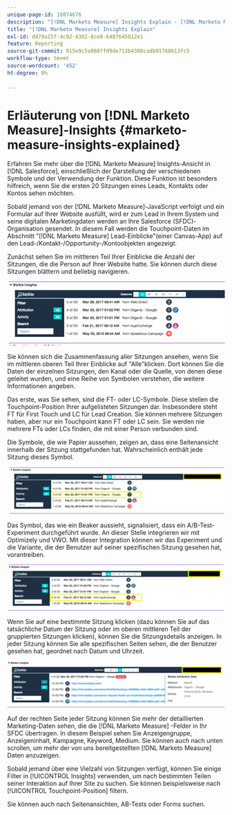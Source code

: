 ```yaml
---
unique-page-id: 18874676
description: "[!DNL Marketo Measure] Insights Explain - [!DNL Marketo Measure]"
title: "[!DNL Marketo Measure] Insights Explain"
exl-id: d479a15f-4c92-4302-8ce8-6487645012e1
feature: Reporting
source-git-commit: 915e9c5a968ffd9de713b4308cadb91768613fc5
workflow-type: tm+mt
source-wordcount: '452'
ht-degree: 0%

---
```


# Erläuterung von [!DNL Marketo Measure]-Insights {#marketo-measure-insights-explained}

Erfahren Sie mehr über die [!DNL Marketo Measure] Insights-Ansicht in [!DNL Salesforce], einschließlich der Darstellung der verschiedenen Symbole und der Verwendung der Funktion. Diese Funktion ist besonders hilfreich, wenn Sie die ersten 20 Sitzungen eines Leads, Kontakts oder Kontos sehen möchten.

Sobald jemand von der [!DNL Marketo Measure]-JavaScript verfolgt und ein Formular auf Ihrer Website ausfüllt, wird er zum Lead in Ihrem System und seine digitalen Marketingdaten werden an Ihre Salesforce (SFDC)-Organisation gesendet. In diesem Fall werden die Touchpoint-Daten im Abschnitt &quot;[!DNL Marketo Measure] Lead-Einblicke&quot;(einer Canvas-App) auf den Lead-/Kontakt-/Opportunity-/Kontoobjekten angezeigt.

Zunächst sehen Sie im mittleren Teil Ihrer Einblicke die Anzahl der Sitzungen, die die Person auf Ihrer Website hatte. Sie können durch diese Sitzungen blättern und beliebig navigieren.

![](assets/1.png)

Sie können sich die Zusammenfassung aller Sitzungen ansehen, wenn Sie im mittleren oberen Teil Ihrer Einblicke auf &quot;Alle&quot;klicken. Dort können Sie die Daten der einzelnen Sitzungen, den Kanal oder die Quelle, von denen diese geleitet wurden, und eine Reihe von Symbolen verstehen, die weitere Informationen angeben.

Das erste, was Sie sehen, sind die FT- oder LC-Symbole. Diese stellen die Touchpoint-Position Ihrer aufgelisteten Sitzungen dar. Insbesondere steht FT für First Touch und LC für Lead Creation. Sie können mehrere Sitzungen haben, aber nur ein Touchpoint kann FT oder LC sein. Sie werden nie mehrere FTs oder LCs finden, die mit einer Person verbunden sind.

Die Symbole, die wie Papier aussehen, zeigen an, dass eine Seitenansicht innerhalb der Sitzung stattgefunden hat. Wahrscheinlich enthält jede Sitzung dieses Symbol.

![](assets/2.png)

Das Symbol, das wie ein Beaker aussieht, signalisiert, dass ein A/B-Test-Experiment durchgeführt wurde. An dieser Stelle integrieren wir mit Optimizely und VWO. Mit dieser Integration können wir das Experiment und die Variante, die der Benutzer auf seiner spezifischen Sitzung gesehen hat, vorantreiben.

![](assets/3.png)

Wenn Sie auf eine bestimmte Sitzung klicken (dazu können Sie auf das tatsächliche Datum der Sitzung oder im oberen mittleren Teil der gruppierten Sitzungen klicken), können Sie die Sitzungsdetails anzeigen. In jeder Sitzung können Sie alle spezifischen Seiten sehen, die der Benutzer gesehen hat, geordnet nach Datum und Uhrzeit.

![](assets/4.png)

Auf der rechten Seite jeder Sitzung können Sie mehr der detaillierten Marketing-Daten sehen, die die [!DNL Marketo Measure] -Felder in Ihr SFDC übertragen. In diesem Beispiel sehen Sie Anzeigengruppe, Anzeigeninhalt, Kampagne, Keyword, Medium. Sie können auch nach unten scrollen, um mehr der von uns bereitgestellten [!DNL Marketo Measure] Daten anzuzeigen.

Sobald jemand über eine Vielzahl von Sitzungen verfügt, können Sie einige Filter in [!UICONTROL Insights] verwenden, um nach bestimmten Teilen seiner Interaktion auf Ihrer Site zu suchen. Sie können beispielsweise nach [!UICONTROL Touchpoint-Position] filtern.

Sie können auch nach Seitenansichten, AB-Tests oder Forms suchen.
